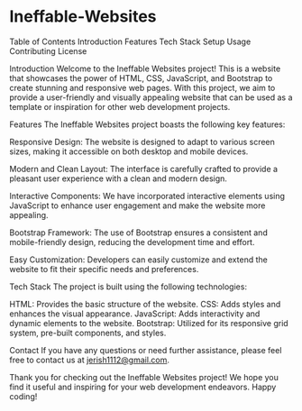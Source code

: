 # Ineffable-Websites

Table of Contents
Introduction
Features
Tech Stack
Setup
Usage
Contributing
License

Introduction
Welcome to the Ineffable Websites project! This is a website that showcases the power of HTML, CSS, JavaScript, and Bootstrap to create stunning and responsive web pages. With this project, we aim to provide a user-friendly and visually appealing website that can be used as a template or inspiration for other web development projects.

Features
The Ineffable Websites project boasts the following key features:

Responsive Design: The website is designed to adapt to various screen sizes, making it accessible on both desktop and mobile devices.

Modern and Clean Layout: The interface is carefully crafted to provide a pleasant user experience with a clean and modern design.

Interactive Components: We have incorporated interactive elements using JavaScript to enhance user engagement and make the website more appealing.

Bootstrap Framework: The use of Bootstrap ensures a consistent and mobile-friendly design, reducing the development time and effort.

Easy Customization: Developers can easily customize and extend the website to fit their specific needs and preferences.

Tech Stack
The project is built using the following technologies:

HTML: Provides the basic structure of the website.
CSS: Adds styles and enhances the visual appearance.
JavaScript: Adds interactivity and dynamic elements to the website.
Bootstrap: Utilized for its responsive grid system, pre-built components, and styles.

Contact
If you have any questions or need further assistance, please feel free to contact us at jerish1112@gmail.com.

Thank you for checking out the Ineffable Websites project! We hope you find it useful and inspiring for your web development endeavors. Happy coding!